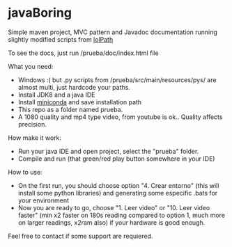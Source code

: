# javaBoring
Simple maven project, MVC pattern and Javadoc documentation running slightly modified scripts from [lolPath](https://github.com/addUsername/LolPath)

To see the docs, just run /prueba/doc/index.html file

What you need:
- Windows :( but .py scripts from /prueba/src/main/resources/pys/ are almost multi, just hardcode
your paths.
- Install JDK8 and a java IDE
- Install [miniconda](https://docs.conda.io/en/latest/miniconda.html) and save installation path
- This repo as a folder named prueba.
- A 1080 quality and mp4 type video, from youtube is ok.. Quality affects precision.

How make it work:
- Run your java IDE and open project, select the "prueba" folder.
- Compile and run (that green/red play button somewhere in your IDE)

How to use:
- On the first run, you should choose option "4. Crear entorno" (this will install some python libraries) 
and generating some especific .bats for your environment
- Now you are ready to go, choose "1. Leer video" or "10. Leer video faster" (min x2 faster on 180s reading
compared to option 1, much more on larger readings, x2ram also) if your hardware is good enough.


Feel free to contact if some support are requiered.

